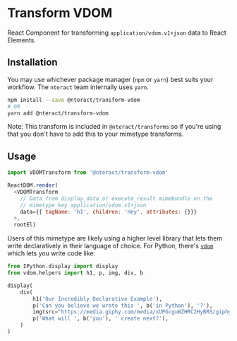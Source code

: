 # Transform VDOM

React Component for transforming `application/vdom.v1+json` data to React
Elements.

## Installation

You may use whichever package manager (`npm` or `yarn`) best suits your workflow. The `nteract` team internally uses `yarn`.

```bash
npm install --save @nteract/transform-vdom
# OR
yarn add @nteract/transform-vdom
```

Note: This transform is included in `@nteract/transforms` so if you're using that
you don't have to add this to your mimetype transforms.

## Usage

```js
import VDOMTransform from '@nteract/transform-vdom'

ReactDOM.render(
  <VDOMTransform
    // Data from display_data or execute_result mimebundle on the
    // mimetype key application/vdom.v1+json
    data={{ tagName: 'h1', children: 'Hey', attributes: {}}}
  >,
  rootEl)
```

Users of this mimetype are likely using a higher level library that lets
them write declaratively in their language of choice. For Python, there's
[`vdom`](https://github.com/nteract/vdom) which lets you write code like:

```python
from IPython.display import display
from vdom.helpers import h1, p, img, div, b

display(
    div(
        h1('Our Incredibly Declarative Example'),
        p('Can you believe we wrote this ', b('in Python'), '?'),
        img(src="https://media.giphy.com/media/xUPGcguWZHRC2HyBRS/giphy.gif"),
        p('What will ', b('you'), ' create next?'),
    )
)
```
